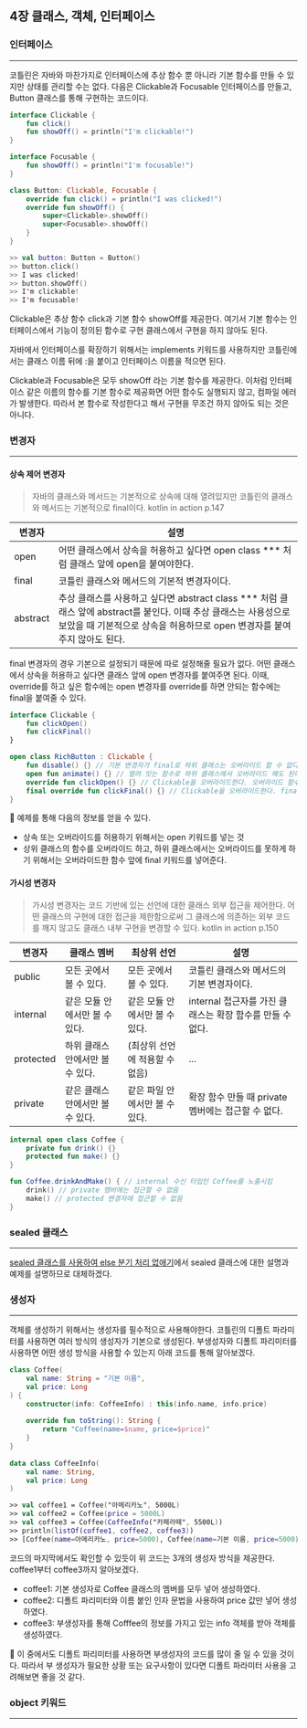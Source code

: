 ## 4장 클래스, 객체, 인터페이스

### 인터페이스
---
코틀린은 자바와 마찬가지로 인터페이스에 추상 함수 뿐 아니라 기본 함수를 만들 수 있지만 상태를 관리할 수는 없다. 다음은 Clickable과 Focusable 인터페이스를 만들고, Button 클래스를 통해 구현하는 코드이다.

```kotlin
interface Clickable {
	fun click()
	fun showOff() = println("I'm clickable!")
}

interface Focusable {
	fun showOff() = println("I'm focusable!")
}

class Button: Clickable, Focusable {
	override fun click() = println("I was clicked!")
	override fun showOff() {
		super<Clickable>.showOff()
		super<Focusable>.showOff()
	}
}

>> val button: Button = Button()
>> button.click()
>> I was clicked!
>> button.showOff()
>> I'm clickable!
>> I'm focusable!
```

Clickable은 추상 함수 click과 기본 함수 showOff를 제공한다. 여기서 기본 함수는 인터페이스에서 기능이 정의된 함수로 구현 클래스에서 구현을 하지 않아도 된다.

자바에서 인터페이스를 확장하기 위해서는 implements 키워드를 사용하지만 코틀린에서는 클래스 이름 뒤에 :을 붙이고 인터페이스 이름을 적으면 된다.

Clickable과 Focusable은 모두 showOff 라는 기본 함수를 제공한다. 이처럼 인터페이스 같은 이름의 함수를 기본 함수로 제공화면 어떤 함수도 실행되지 않고, 컴파일 에러가 발생한다. 따라서 본 함수로 작성한다고 해서 구현을 무조건 하지 않아도 되는 것은 아니다.

### 변경자
---
#### 상속 제어 변경자
> 자바의 클래스와 메서드는 기본적으로 상속에 대해 열려있지만 코틀린의 클래스와 메서드는 기본적으로 final이다.
> kotlin in action p.147

|변경자|설명|
|-|-|
|open|어떤 클래스에서 상속을 허용하고 싶다면 open class *** 처럼 클래스 앞에 open을 붙여야한다.|
|final|코틀린 클래스와 메서드의 기본적 변경자이다.|
|abstract|추상 클래스를 사용하고 싶다면 abstract class *** 처럼 클래스 앞에 abstract를 붙인다. 이때 추상 클래스는 사용성으로 보았을 때 기본적으로 상속을 허용하므로 open 변경자를 붙여주지 않아도 된다. |

final  변경자의 경우 기본으로 설정되기 때문에 따로 설정해줄 필요가 없다.
어떤 클래스에서 상속을 허용하고 싶다면 클래스 앞에 open 변경자를 붙여주면 된다. 이때, override를 하고 싶은 함수에는 open 변경자를 override를 하면 안되는 함수에는 final을 붙여줄 수 있다.

~~~kotlin
interface Clickable {
	fun clickOpen()
	fun clickFinal()
}

open class RichButton : Clickable {
	fun disable() {} // 기본 변경자가 final로 하위 클래스는 오버라이드 할 수 없다.
	open fun animate() {} // 열려 잇는 함수로 하위 클래스에서 오버라이드 해도 된다.
	override fun clickOpen() {} // Clickable을 오버라이드한다. 오버라이드 함수는 기본적으로 열려있다.
	final override fun clickFinal() {} // Clickable을 오버라이드한다. final 키워드로 지정하였으므로 하위 클래스에서 오버라이드 할 수 없다.
}
~~~

🥕 예제를 통해 다음의 정보를 얻을 수 있다. 
- 상속 또는 오버라이드를 허용하기 위해서는 open 키워드를 넣는 것
- 상위 클래스의 함수를 오버라이드 하고, 하위 클래스에서는 오버라이드를 못하게 하기 위해서는 오버라이드한 함수 앞에 final 키워드를 넣어준다.

#### 가시성 변경자
> 가시성 변경자는 코드 기반에 있는 선언에 대한 클래스 외부 접근을 제어한다. 어떤 클래스의 구현에 대한 접근을 제한함으로써 그 클래스에 의존하는 외부 코드를 깨지 않고도 클래스 내부 구현을 변경할 수 있다.
> kotlin in action p.150

|변경자|클래스 멤버|최상위 선언|설명|
|-|-|-|-|
|public|모든 곳에서 볼 수 있다.| 모든 곳에서 볼 수 있다.| 코틀린 클래스와 메서드의 기본 변경자이다.|
|internal|같은 모듈 안에서만 볼 수 있다.| 같은 모듈 안에서만 볼 수 있다.| internal 접근자를 가진 클래스는 확장 함수를 만들 수 없다. |
|protected| 하위 클래스 안에서만 볼 수 있다. | (최상위 선언에 적용할 수 없음) | ... |
|private| 같은 클래스 안에서만 볼 수 있다. | 같은 파일 안에서만 볼 수 있다.| 확장 함수 만들 때 private 멤버에는 접근할 수 없다. |

~~~kotlin
internal open class Coffee {
	private fun drink() {}
	protected fun make() {}
}

fun Coffee.drinkAndMake() { // internal 수신 타입인 Coffee를 노출시킴
	drink() // private 멤버에는 접근할 수 없음
	make() // protected 변경자에 접근할 수 없음
}
~~~

### sealed 클래스
---
[sealed 클래스를 사용하여 else 분기 처리 없애기](https://righteous.tistory.com/25)에서 sealed 클래스에 대한 설명과 예제를 설명하므로 대체하겠다.

### 생성자
---
객체를 생성하기 위해서는 생성자를 필수적으로 사용해야한다. 코틀린의 디폴트 파라미터를 사용하면 여러 방식의 생성자가 기본으로 생성된다. 부생성자와 디폴트 파리미터를 사용하면 어떤 생성 방식을 사용할 수 있는지 아래 코드를 통해 알아보겠다.

~~~kotlin
class Coffee(  
    val name: String = "기본 이름",  
    val price: Long  
) {  
    constructor(info: CoffeeInfo) : this(info.name, info.price)  
  
    override fun toString(): String {  
        return "Coffee(name=$name, price=$price)"  
    }  
}  
  
data class CoffeeInfo(  
    val name: String,  
    val price: Long  
)

>> val coffee1 = Coffee("아메리카노", 5000L)
>> val coffee2 = Coffee(price = 5000L)
>> val coffee3 = Coffee(CoffeeInfo("카페라떼", 5500L))
>> println(listOf(coffee1, coffee2, coffee3))
>> [Coffee(name=아메리카노, price=5000), Coffee(name=기본 이름, price=5000), Coffee(name=카페라떼, price=5500)]
~~~

코드의 마지막에서도 확인할 수 있듯이 위 코드는 3개의 생성자 방식을 제공한다. coffee1부터 coffee3까지 알아보겠다.
- coffee1: 기본 생성자로 Coffee 클래스의 멤버를 모두 넣어 생성하였다.
- coffee2: 디폴트 파리미터와 이름 붙인 인자 문법을 사용하여 price 값만 넣어 생성하였다.
- coffee3: 부생성자를 통해 Cofffee의 정보를 가지고 있는 info 객체를 받아 객체를 생성하였다.

🥕 이 중에서도 디폴트 파리미터를 사용하면 부생성자의 코드를 많이 줄 일 수 있을 것이다. 따라서 부 생성자가 필요한 상황 또는 요구사항이 있다면 디폴트 파라미터 사용을 고려해보면 좋을 것 같다.

### object 키워드
---


